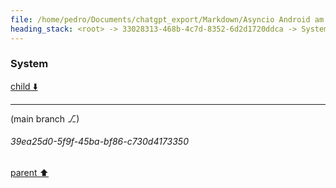 ```yaml
---
file: /home/pedro/Documents/chatgpt_export/Markdown/Asyncio Android am Integration.md
heading_stack: <root> -> 33028313-468b-4c7d-8352-6d2d1720ddca -> System
---
```

### System

[child ⬇️](#39ea25d0-5f9f-45ba-bf86-c730d4173350)

---

(main branch ⎇)
###### 39ea25d0-5f9f-45ba-bf86-c730d4173350
[parent ⬆️](#33028313-468b-4c7d-8352-6d2d1720ddca)
